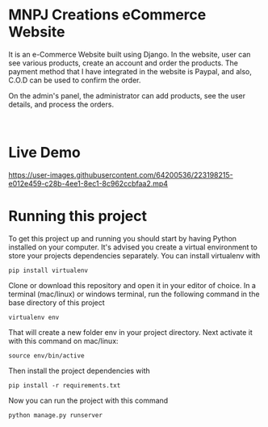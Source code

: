 # MNPJ Creations eCommerce Website
It is an e-Commerce Website built using Django. In the website, user can see various products, create an account and order the products. The payment method that I have integrated in the website is Paypal, and also, C.O.D can be used to confirm the order.

On the admin's panel, the administrator can add products, see the user details, and process the orders.

<br>

# Live Demo


https://user-images.githubusercontent.com/64200536/223198215-e012e459-c28b-4ee1-8ec1-8c962ccbfaa2.mp4




# Running this project
To get this project up and running you should start by having Python installed on your computer. It's advised you create a virtual environment to store your projects dependencies separately. You can install virtualenv with 

````pip install virtualenv````

Clone or download this repository and open it in your editor of choice. In a terminal (mac/linux) or windows terminal, run the following command in the base directory of this project

````virtualenv env````

That will create a new folder env in your project directory. Next activate it with this command on mac/linux:

````source env/bin/active````

Then install the project dependencies with

````pip install -r requirements.txt````

Now you can run the project with this command

````python manage.py runserver````
